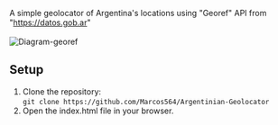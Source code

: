 A simple geolocator of Argentina's locations using "Georef" API from "https://datos.gob.ar" <br><br>
![Diagram-georef](https://github.com/user-attachments/assets/92d711f2-cebc-4a30-9c5b-b06df931cd9b)

## Setup

1. Clone the repository:<br>
   `git clone https://github.com/Marcos564/Argentinian-Geolocator`
3. Open the index.html file in your browser.
